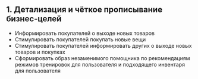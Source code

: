 
## 1.	Детализация и чёткое прописывание бизнес-целей
* Информировать покупателей о выходе новых товаров 
* Стимулировать покупателей покупать новые вещи
* Стимулировать покупателей информировать других о выходе новых товаров и покупках
* Сформировать образ незаменимого помощника по рекомендациям режимов тренировок для пользователя и подходящего инвентаря для пользователя 


